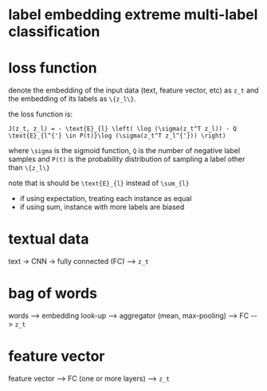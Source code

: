 # label embedding extreme multi-label classification

# loss function

denote the embedding of the input data (text, feature vector, etc) as `z_t`
and the embedding of its labels as `\{z_l\}`. 

the loss function is:

`J(z_t, z_l) = - \text{E}_{l} \left( \log (\sigma(z_t^T z_l)) - Q \text{E}_{l^{'} \in P(t)}\log (\sigma(z_t^T z_l^{'})) \right)`

where `\sigma` is the sigmoid function, `Q` is the number of negative label samples and `P(t)` is the probability distribution of sampling a label other than `\{z_l\}`

note that is should be `\text{E}_{l}` instead of `\sum_{l}`

- if using expectation, treating each instance as equal
- if using sum, instance with more labels are biased

# textual data

text -> CNN -> fully connected (FC) --> `z_t`

# bag of words

words --> embedding look-up --> aggregator (mean, max-pooling) --> FC --> `z_t`

# feature vector

feature vector --> FC (one or more layers) --> `z_t`
